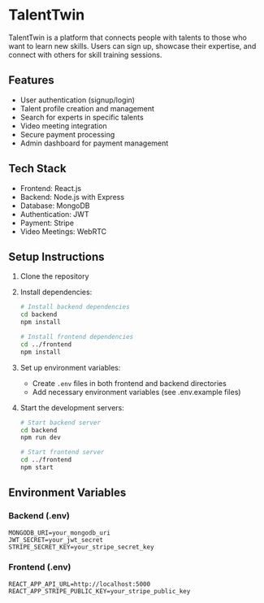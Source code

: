 # TalentTwin

TalentTwin is a platform that connects people with talents to those who want to learn new skills. Users can sign up, showcase their expertise, and connect with others for skill training sessions.

## Features

- User authentication (signup/login)
- Talent profile creation and management
- Search for experts in specific talents
- Video meeting integration
- Secure payment processing
- Admin dashboard for payment management

## Tech Stack

- Frontend: React.js
- Backend: Node.js with Express
- Database: MongoDB
- Authentication: JWT
- Payment: Stripe
- Video Meetings: WebRTC

## Setup Instructions

1. Clone the repository
2. Install dependencies:
   ```bash
   # Install backend dependencies
   cd backend
   npm install

   # Install frontend dependencies
   cd ../frontend
   npm install
   ```
3. Set up environment variables:
   - Create `.env` files in both frontend and backend directories
   - Add necessary environment variables (see .env.example files)

4. Start the development servers:
   ```bash
   # Start backend server
   cd backend
   npm run dev

   # Start frontend server
   cd ../frontend
   npm start
   ```

## Environment Variables

### Backend (.env)
```
MONGODB_URI=your_mongodb_uri
JWT_SECRET=your_jwt_secret
STRIPE_SECRET_KEY=your_stripe_secret_key
```

### Frontend (.env)
```
REACT_APP_API_URL=http://localhost:5000
REACT_APP_STRIPE_PUBLIC_KEY=your_stripe_public_key
``` 